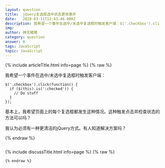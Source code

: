 ```yaml
---
layout: question
title:  jQuery复选框选中状态更改事件
date:   2020-03-11T12:43:46.000Z
description: 我希望一个事件在选中/未选中复选框时触发客户端：$('.checkbox').click(function() {  if ($(this).is(...
img: 
author: 神无猪猪
category: question
answer: 0
tags: JavaScript
topic: JavaScript
---
```

<div class="article-root">
  <div class="article">
    {% include articleTitle.html info=page %}
    {% raw %}
    <div class="article-content"><p><font style="vertical-align: inherit;"><font style="vertical-align: inherit;">我希望一个事件在选中/未选中复选框时触发客户端：</font></font></p>

<pre><code>$('.checkbox').click(function() {<font></font>
  if ($(this).is(':checked')) {<font></font>
    // Do stuff<font></font>
  }<font></font>
});<font></font>
</code></pre>

<p><font style="vertical-align: inherit;"><font style="vertical-align: inherit;">基本上，我希望页面上的每个复选框都发生这种情况。</font><font style="vertical-align: inherit;">这种触发点击并检查状态的方法可以吗？</font></font></p>

<p><font style="vertical-align: inherit;"><font style="vertical-align: inherit;">我认为必须有一种更清洁的jQuery方式。</font><font style="vertical-align: inherit;">有人知道解决方案吗？</font></font></p></div>
    {% endraw %}
  </div>
  <p style="height: 0;width:0;overflow: hidden;"> 第818篇《jQuery复选框选中状态更改事件》来自Winter(https://github.com/aiyld/aiyld.github.io)的站点</p>
  <div class="discuss-wrapper">
    {% include discussTitle.html info=page %}
    {% raw %}
    
    {% endraw %}
  </div>
<div>
